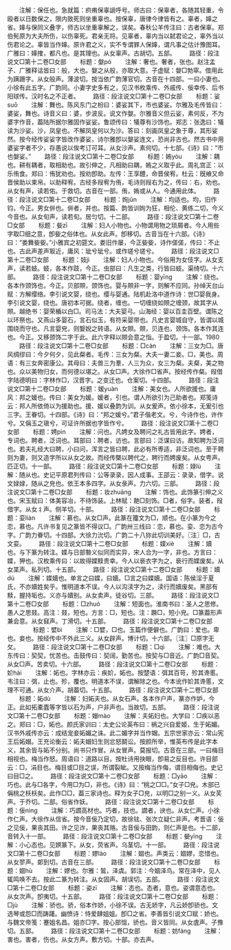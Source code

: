 <!-- { "loadSidebar": true } -->
　　注解：保任也。急就篇：疻痏保辜謕呼号。师古曰：保辜者，各随其轻重，令殴者以日数保之，限内致死则坐重辜也。按保辜，唐律今律皆有之。辜者，嫴之省。嫴与保同义叠字，师古以坐重辜解之，误矣。春秋公羊传注曰：古者保辜。郑伯髡原为大夫所伤，以伤辜死。君亲无将。见辜者，辜内当以弑君论之，辜外当以伤君论之。辜皆当作嫴。原许君之义，实不专谓罪人保嫴，谓凡事之估计豫图耳。广雅曰：嫴搉，都凡也。是其理也。从女辜声。古胡切。五部。
　　路径：段注说文□第十二卷□女部
　　标题：媻pó
　　注解：奢也。奢者，张也。赵注孟子、广雅释诂皆曰：般，大也。媻之从般，亦取大意。子虚赋：媻□勃窣。借用此为蹒跚字。从女般声。薄波切。按当依广韵薄官切。古音在十四部。一曰小妻也。小徐有此五字。广韵同。小妻字史多有之，见汉书枚乘传、外戚传、佞幸传、后书阳球传。汉时名之不正者。
　　路径：段注说文□第十二卷□女部
　　标题：娑suō
　　注解：舞也。陈风东门之枌曰：婆娑其下，市也婆娑。尔雅及毛传皆曰：婆娑，舞也。诗音义曰：婆，步波反。说文作媻。尔雅音义但云娑，素何反，不为婆字作音，葢陆所据尔雅固作娑娑。鲁颂传曰：犠尊有沙饰也。郑志：张逸曰：犠读为沙娑。沙，凤皇也。不解凤皇何以为沙。答曰：刻画凤皇之象于尊，其形娑然。按今经传娑娑字皆改作婆娑，诗尔雅卽以媻娑连文，恐尚非古也。然古书中用婆娑字者不少，存愚说以俟考订可耳。从女沙声。素何切。十七部。《诗》曰：“市也媻娑。”
　　路径：段注说文□第十二卷□女部
　　标题：姷yòu
　　注解：耦也。耕有耦者，取相助也。故引伸之，凡相助曰耦，姷之义取乎此。周礼宫正：以乐侑食。郑曰：侑犹劝也。按劝卽助。左传：王享醴，命晋侯宥。杜云：旣飨又命晋侯助以束帛。以助释宥。古经多叚宥为侑，毛诗则叚右为之，传曰：右，劝也。从女有声，读若佑。于救切。古音在一部。侑，姷或从人。今通用此体。
　　路径：段注说文□第十二卷□女部
　　标题：姰jūn
　　注解：均适也。均，旧作钧，今正。男女倂也。倂者，并也。按篇、韵皆训姰为狂，相伦、黄练二切，今义今音也。从女旬声，读若旬。居匀切。十二部。
　　路径：段注说文□第十二卷□女部
　　标题：姕zī
　　注解：妇人小物也。小物谓用物之琐屑者。今人用些字取□细之意，卽姕之俗体也。从女此声。卽移切。古音当在十六部。《诗》曰：“娄舞姕姕。”小雅宾之初筵文。娄旧作屡，今正姕姕，诗作傞傞，传曰：不止也。古此声差声冣近，庸风：玼兮玼兮。或作瑳兮瑳兮。
　　路径：段注说文□第十二卷□女部
　　标题：妓jì
　　注解：妇人小物也。今俗用为女伎字。从女支声，读若蚑。蚑，各本作跂，今正。虫部曰：凡生之类，行皆曰蚑。渠绮切。十六部。
　　路径：段注说文□第十二卷□女部
　　标题：婴yīnɡ
　　注解：绕也。各本作颈饰也，今正。贝部賏，颈饰也。婴与賏非一字，则解不应同。孙绰天台山赋：方解缨络。李引说文婴，绕也。缨与婴通。陆机赴洛中道作诗：世□婴我身。李引说文婴，绕也。唐初本可据。绕者，缠也。一切缠绕如賏之缠颈，故其字从賏。越绝书：婴荣楯以白□。司马法：大夫婴弓。山海经：婴以百圭百壁。谓陈之以环祭也。又燕山多婴石，言石似玉，有符采婴带也。凡史言婴城自守，皆谓以城围绕而守也。凡言婴皃，则嫛婗之转语。从女賏。賏，贝连也，颈饰。各本作其连也。今正。又移颈饰二字于此。此六字释以賏会意之恉。于盈切。十一部。1980
　　路径：段注说文□第十二卷□女部
　　标题：□càn
　　注解：三女为□。唐风绸缪曰：今夕何夕，见此粲者。毛传：三女为粲。大夫一妻二妾。□，美也。周语：有三女奔密康公。其母曰：夫兽三为羣，人三为众，女三为粲。夫粲，美之物也。众以美物归女，而何德以堪之。从女□声。大徐作□省声。按经传作粲。叚借字陆德明曰：字林作□，汉晋字。之变迁也。仓案切。十四部。
　　路径：段注说文□第十二卷□女部
　　标题：媛yuàn
　　注解：美女也。人所欲援也。庸风：邦之媛也。传曰：美女为媛。媛者，引也。谓人所欲引为己助者也。郑笺诗云：邦人所依倚以为援助也。援、媛以叠韵为训。从女爰声。依小徐本，无爰引也三字。王眷切。十四部。《诗》曰：“邦之媛兮。”君子偕老文。兮，今诗作也，许作兮。又偁玉之瑱兮，可证许所据也字皆作兮。
　　路径：段注说文□第十二卷□女部
　　标题：娉pìn
　　注解：问也。凡娉女及聘问之礼古皆用此字。娉者，专词也。聘者，泛词也。耳部曰：聘者，访也。言部曰：泛谋曰访。故知聘为泛词也。若夫礼经大曰聘，小曰问，浑言之皆曰聘，此必有所尃适，非泛词也。至于聘则为妻，则又造字所以从女之故。而经传槩以聘代之，聘行而娉废矣。从女甹声。匹正切。十一部。
　　路径：段注说文□第十二卷□女部
　　标题：娽lù
　　注解：随从也。史记平原君列传曰：公等录录，因人成事。王邵云：录录，借字。说文娽娽，随从之皃也。依王本多四字。从女彔声。力六切。三部。
　　路径：段注说文□第十二卷□女部
　　标题：妆zhuānɡ
　　注解：饰也。此饰篆引伸之义也。宋玉赋曰：体美容冶，不待饰装。上林赋：靘□刻饰。□者，俗字。装者，叚借字。从女丬声。侧羊切。十部。
　　路径：段注说文□第十二卷□女部
　　标题：娈liàn
　　注解：慕也。从女□声。此篆在籒文为□，顺也。在小篆为今之恋，慕也。凡许书复见之篆皆不得议□。广韵卅三线曰：恋，慕也。娈、恋为古今字。广韵力眷切。十四部。大徐力沇切。广韵二十八狝此切训美好。〖注〗□，古文娈。
　　路径：段注说文□第十二卷□女部
　　标题：媟xiè
　　注解：嬻也。与下篆为转注。媟与日部暬义似同而实异，宋人合为一字，非也。方言曰：媟，狎也。汉枚乘传曰：以故得媟黩贵幸。今人以亵衣字为之，亵行而媟废矣。从女枼声。私列切。十五部。
　　路径：段注说文□第十二卷□女部
　　标题：嬻dú
　　注解：媟嬻也。单言之曰媟，曰嬻。□言之曰媟嬻。国语：陈侯淫于夏氏，不亦嬻姓矣乎。惟明道本不误。今人以沟渎字为之，渎行而嬻废矣。黑部有黩，握持垢也。义亦与嬻别。从女卖声。徒谷切。三部。
　　路径：段注说文□第十二卷□女部
　　标题：□zhuó
　　注解：短面也。淮南书曰：圣人之思修。愚人之思叕。高注：叕，短也。方言：□，短也。注：蹶□，短小皃。□篆葢形声兼会意。从女窡声。丁滑切。十五部。
　　路径：段注说文□第十二卷□女部
　　
　　标题：嬖bì
　　注解：□嬖，□也。玉篇作便僻也。广韵曰：爱也。卑也。妾也。按经传中不外此三义。从女辟声。博计切。十六部。〖注〗□原字无攵。
　　路径：段注说文□第十二卷□女部
　　标题：□qì
　　注解：难也。大东传曰：契契，忧苦也。击鼓传曰：契阔，勤苦也。按契与□音近。广韵□音契。从女□声。苦卖切。十六部。
　　路径：段注说文□第十二卷□女部
　　标题：妎hài
　　注解：妬也。字林亦云：疾妎，妬也。按楚语：弭其百苛，殄其谗慝。韦注曰：弭，止也。殄，覆也。明道本不误，谓解除之也。今本讹作妎其谗慝，文理不可通。从女介声。胡葢切。十五部。
　　路径：段注说文□第十二卷□女部
　　标题：妬dù
　　注解：妇妬夫也。从女石声。各本作户声，篆亦作妒，今正。此如拓橐蠹等字皆以石为声，户非声也。当故切。五部。
　　路径：段注说文□第十二卷□女部
　　标题：媢mào
　　注解：夫妬妇也。大学曰：□疾以恶之。郑曰：□，妬也。颜氏家训曰：太史公论英布曰：祸之兴自爱姬，生于妬媚。汉书外戚传亦云：成结宠妾妬媚之诛。此二媚字并当作媢。五宗世家亦云：常山宪王后妬媢。王充论衡云：妬夫媢妇生则忿怒鬬讼。按颜所举，惟英布传是此字本义，其余皆与妬不分别。尚书只作冒。从女冒声。莫报切。古音在三部。一曰梅目相视也。梅当作怒。周语曰：道路以目。按杜诗用抉眼，卽易之反目也。许目部云：□，涓目也。梅目或□目之误，所谓裂眦。又按梅当作侮，谓目相侮也。史记曰目□之。
　　路径：段注说文□第十二卷□女部
　　标题：□yāo
　　注解：巧也。此与□各字，今用□为□，非也。《诗》曰：“桃之□□。”女子□皃。木部已偁桃之枖枖矣。此作□□，葢三家诗也。释为女子□皃，以明□之别一义。从女芺声。于乔切。二部。俗省作妖。
　　路径：段注说文□第十二卷□女部
　　标题：佞nìnɡ
　　注解：巧讇高材也。巧者，技也。讇者，谀也。从女仁声。小徐作仁声。大徐作从信省。按今音佞乃定切，故徐铉、张次立疑仁非声。考晋语：佞之见佞，果丧其田。许之见诈，果丧其赂。古音佞与田韵，则仁声是也。十二部，音转入十一部。
　　路径：段注说文□第十二卷□女部
　　标题：嫈yīnɡ
　　注解：小心态也。见嫇篆下。从女，荧省声。乌茎切。十一部。
　　路径：段注说文□第十二卷□女部
　　标题：嫪lào
　　注解：婟也。声类云：婟嫪，恋惜也。从女翏声。郞到切。古音在三部。
　　路径：段注说文□第十二卷□女部
　　标题：婟hù
　　注解：嫪也。尔雅：鶭，泽虞。郭注：今婟泽鸟。常在泽中，见人辄鸣唤不去。按此二篆为转注。从女固声。胡误切。五部。
　　路径：段注说文□第十二卷□女部
　　标题：姿zī
　　注解：态也。态者，意也。姿谓意态也。从女次声。卽夷切。十五部。
　　路径：段注说文□第十二卷□女部
　　标题：□jù
　　注解：骄也。骄，俗本作娇，小徐不误。古无娇字，凡云娇卽骄也。文选琴或怨□而踌躇。幽愤诗：恃爱肆姐姐。卽□之省。李善皆引说文□赋：娇也。与魏文帝笺：蹇姐名昌。姐亦□字。按心部怚，骄也。音义皆同。从女虘声。子豫切。五部。
　　路径：段注说文□第十二卷□女部
　　标题：妨fánɡ
　　注解：害也。害者，伤也。从女方声。敷方切。十部。亦去声。
